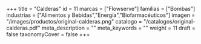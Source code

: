 +++
title = "Calderas"
id = 11
marcas = ["Flowserve"]
familias = ["Bombas"]
industrias = ["Alimentos y Bebidas","Energía","Biofarmacéuticos"]
imagen = "/images/productos/original-calderas.png"
catalogo = "/catalogos/original-calderas.pdf"
meta_description = ""
meta_keywords = ""
weight = 11
draft = false
taxonomyCover = false
+++
